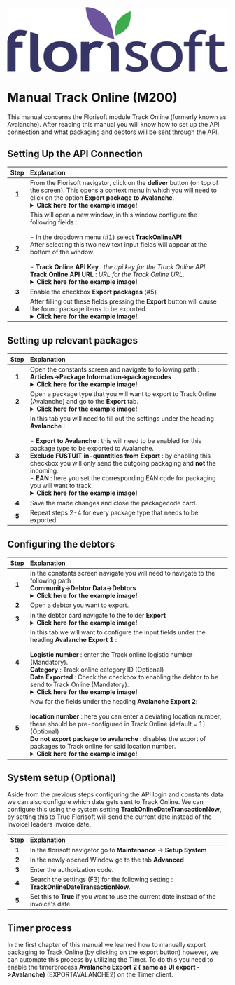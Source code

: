 <img src="../../fslogo.png">

# Manual Track Online (M200)

This manual concerns the Florisoft module Track Online (formerly known as Avalanche). After reading this manual you will know how to set up the API connection and what packaging and debtors will be sent through the API.

## Setting Up the API Connection

|Step|Explanation|
|:-:|:--|
|**1**|From the Florisoft navigator, click on the **deliver** button (on top of the screen). This opens a context menu in which you will need to click on the option **Export package to Avalanche**.<details><summary><b>Click here for the example image!</b></summary><img src="Media/EN/1.png"></details>|
|**2**|This will open a new window, in this window configure the following fields :<br><br>- In the dropdown menu (#1) select **TrackOnlineAPI**<br>After selecting this two new text input fields will appear at the bottom of the window.<br><br>- **Track Online API Key** : *the api key for the Track Online API*<br>**Track Online API URL** : *URL for the Track Online URL.*<details><summary><b>Click here for the example image!</b></summary><img src="Media/EN/2.png"></details>|
|**3**|Enable the checkbox **Export packages** (#5)|
|**4**|After filling out these fields pressing the **Export** button will cause the found package items to be exported.<details><summary><b>Click here for the example image!</b></summary><img src="Media/EN/2.png"></details>|

## Setting up relevant packages

|Step|Explanation|
|:-:|:--|
|**1**|Open the constants screen and navigate to following path :<br>**Articles→Package Information→packagecodes**<details><summary><b>Click here for the example image!</b></summary><img src="Media/EN/3.png"></details>|
|**2**|Open a package type that you will want to export to Track Online (Avalanche) and go to the **Export** tab. <details><summary><b>Click here for the example image!</b></summary><img src="Media/EN/3.png"></details>|
|**3**|In this tab you will need to fill out the settings under the heading **Avalanche** :<br><br>- **Export to Avalanche** : this will need to be enabled for this package type to be exported to Avalanche.<br>**Exclude FUSTUIT in-quantities from Export** : by enabling this checkbox you will only send the outgoing packaging and **not** the incoming.<br>- **EAN** : here you set the corresponding EAN code for packaging you will want to track. <details><summary><b>Click here for the example image!</b></summary><img src="Media/EN/3.png"></details>|
|**4**|Save the made changes and close the packagecode card. |
|**5**|Repeat steps 2-4 for every package type that needs to be exported.|

## Configuring the debtors

|Step|Explanation|
|:-:|:--|
|**1**|In the constants screen navigate you will need to navigate to the following path :<br>**Community→Debtor Data→Debtors**<details><summary><b>Click here for the example image!</b></summary><img src="Media/EN/4.png"></details>|
|**2**|Open a debtor you want to export.|
|**3**|In the debtor card navigate to the folder **Export**<details><summary><b>Click here for the example image!</b></summary><img src="Media/EN/4.png"></details>|
|**4**|In this tab we will want to configure the input fields under the heading **Avalanche Export 1** :<br><br>**Logistic number** : enter the Track online logistic number (Mandatory).<br>**Category** : Track online category ID (Optional)<br>**Data Exported** : Check the checkbox to enabling the debtor to be send to Track Online (Mandatory).<details><summary><b>Click here for the example image!</b></summary><img src="Media/EN/4.png"></details>|
|**5**|Now for the fields under the heading **Avalanche Export 2**: <br><br>**location number** : here you can enter a deviating location number, these should be pre-configured in Track Online (default = 1) (Optional)<br>**Do not export package to avalanche** : disables the export of packages to Track online for said location number.<details><summary><b>Click here for the example image!</b></summary><img src="Media/EN/4.png"></details>|

## System setup (Optional)

Aside from the previous steps configuring the API login and constants data we can also configure which date gets sent to Track Online. We can configure this using the system setting **TrackOnlineDateTransactionNow**, by setting this to True Florisoft will send the current date instead of the InvoiceHeaders invoice date.

|Step|Explanation|
|:-:|:--|
|**1**|In the florisoft navigator go to **Maintenance** → **Setup System**|
|**2**|In the newly opened Window go to the tab **Advanced**|
|**3**|Enter the authorization code.|
|**4**|Search the settings (F3) for the following setting : **TrackOnlineDateTransactionNow**.|
|**5**|Set this to **True** if you want to use the current date instead of the invoice's date|

## Timer process 

In the first chapter of this manual we learned how to manually export packaging to Track Online (by clicking on the export button) however, we can automate this process by utilizing the Timer. To do this you need to enable the timerprocess **Avalanche Export 2 ( same as UI export ->Avalanche)** (EXPORTAVALANCHE2) on the Timer client. 